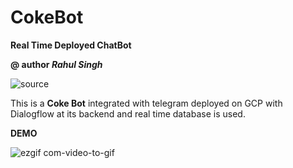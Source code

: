 # CokeBot
**Real Time Deployed ChatBot**

**@ author *Rahul Singh***


![source](https://user-images.githubusercontent.com/57325166/95169253-3775ef80-07d0-11eb-8758-503808b91001.gif)

This is a **Coke Bot** integrated with telegram deployed on GCP with Dialogflow at its backend and real time database is used.



**DEMO**

![ezgif com-video-to-gif](https://user-images.githubusercontent.com/57325166/95169101-f67ddb00-07cf-11eb-8057-2576533536e0.gif)









